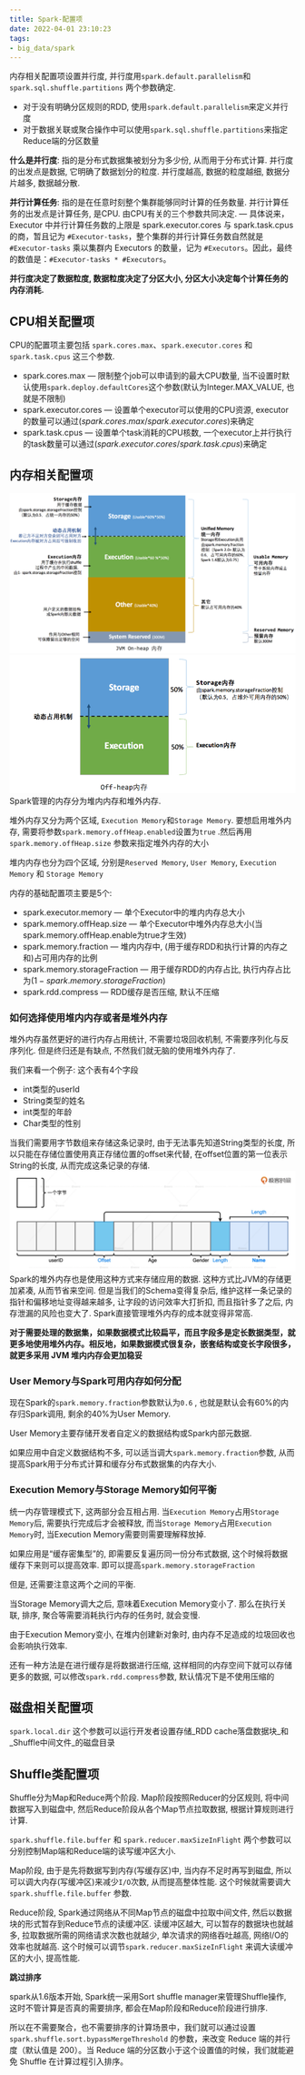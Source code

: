 ```yaml
---
title: Spark-配置项
date: 2022-04-01 23:10:23
tags: 
- big_data/spark
---
```

内存相关配置项设置并行度, 并行度用`spark.default.parallelism`和`spark.sql.shuffle.partitions` 两个参数确定.

-   对于没有明确分区规则的RDD, 使用`spark.default.parallelism`来定义并行度
-   对于数据关联或聚合操作中可以使用`spark.sql.shuffle.partitions`来指定Reduce端的分区数量

**什么是并行度**: 指的是分布式数据集被划分为多少份, 从而用于分布式计算. 并行度的出发点是数据, 它明确了数据划分的粒度. 并行度越高, 数据的粒度越细, 数据分片越多, 数据越分散.

**并行计算任务**: 指的是在任意时刻整个集群能够同时计算的任务数量. 并行计算任务的出发点是计算任务, 是CPU. 由CPU有关的三个参数共同决定. — 具体说来，Executor 中并行计算任务数的上限是 spark.executor.cores 与 spark.task.cpus 的商，暂且记为 `#Executor-tasks`，整个集群的并行计算任务数自然就是 `#Executor-tasks` 乘以集群内 Executors 的数量，记为 `#Executors`。因此，最终的数值是：`#Executor-tasks * #Executors`。

**并行度决定了数据粒度, 数据粒度决定了分区大小, 分区大小决定每个计算任务的内存消耗.**

## CPU相关配置项

CPU的配置项主要包括 `spark.cores.max`、`spark.executor.cores` 和 `spark.task.cpus` 这三个参数.

-   spark.cores.max — 限制整个job可以申请到的最大CPU数量, 当不设置时默认使用`spark.deploy.defaultCores`这个参数(默认为Integer.MAX_VALUE, 也就是不限制)
-   spark.executor.cores — 设置单个executor可以使用的CPU资源, executor的数量可以通过($spark.cores.max / spark.executor.cores$)来确定
-   spark.task.cpus — 设置单个task消耗的CPU核数, 一个executor上并行执行的task数量可以通过($spark.executor.cores / spark.task.cpus$)来确定

## 内存相关配置项
![](https://raw.githubusercontent.com/liunaijie/images/master/202308121607765.png)
![](https://raw.githubusercontent.com/liunaijie/images/master/202308121607158.png)
Spark管理的内存分为堆内内存和堆外内存.

堆外内存又分为两个区域, `Execution Memory`和`Storage Memory`. 要想启用堆外内存, 需要将参数`spark.memory.offHeap.enabled`设置为`true` .然后再用`spark.memory.offHeap.size` 参数来指定堆外内存的大小

堆内内存也分为四个区域, 分别是`Reserved Memory`, `User Memory`, `Execution Memory` 和 `Storage Memory`

内存的基础配置项主要是5个:

-   spark.executor.memory — 单个Executor中的堆内内存总大小
-   spark.memory.offHeap.size — 单个Executor中堆外内存总大小(当spark.memory.offHeap.enable为true才生效)
-   spark.memory.fraction — 堆内内存中, (用于缓存RDD和执行计算的内存之和)占可用内存的比例
-   spark.memory.storageFraction — 用于缓存RDD的内存占比, 执行内存占比为$(1-spark.memory.storageFraction)$
-   spark.rdd.compress — RDD缓存是否压缩, 默认不压缩

### 如何选择使用堆内内存或者是堆外内存

堆外内存虽然更好的进行内存占用统计, 不需要垃圾回收机制, 不需要序列化与反序列化. 但是终归还是有缺点, 不然我们就无脑的使用堆外内存了.

我们来看一个例子: 这个表有4个字段

-   int类型的userId
-   String类型的姓名
-   int类型的年龄
-   Char类型的性别

当我们需要用字节数组来存储这条记录时, 由于无法事先知道String类型的长度, 所以只能在存储位置使用真正存储位置的offset来代替, 在offset位置的第一位表示String的长度, 从而完成这条记录的存储.
![](https://raw.githubusercontent.com/liunaijie/images/master/202308121608566.png)
Spark的堆外内存也是使用这种方式来存储应用的数据. 这种方式比JVM的存储更加紧凑, 从而节省来空间. 但是当我们的Schema变得复杂后, 维护这样一条记录的指针和偏移地址变得越来越多, 让字段的访问效率大打折扣, 而且指针多了之后, 内存泄漏的风险也变大了. Spark直接管理堆外内存的成本就变得非常高.

**对于需要处理的数据集，如果数据模式比较扁平，而且字段多是定长数据类型，就更多地使用堆外内存。相反地，如果数据模式很复杂，嵌套结构或变长字段很多，就更多采用 JVM 堆内内存会更加稳妥**

### User Memory与Spark可用内存如何分配

现在Spark的`spark.memory.fraction`参数默认为`0.6` , 也就是默认会有60%的内存归Spark调用, 剩余的40%为User Memory.

User Memory主要存储开发者自定义的数据结构或Spark内部元数据.

如果应用中自定义数据结构不多, 可以适当调大`spark.memory.fraction`参数, 从而提高Spark用于分布式计算和缓存分布式数据集的内存大小.

### Execution Memory与Storage Memory如何平衡

统一内存管理模式下, 这两部分会互相占用. 当`Execution Memory`占用`Storage Memory`后, 需要执行完成后才会被释放, 而当`Storage Memory`占用`Execution Memory`时, 当Execution Memory需要则需要理解释放掉.

如果应用是“缓存密集型”的, 即需要反复遍历同一份分布式数据, 这个时候将数据缓存下来则可以提高效率. 即可以提高`spark.memory.storageFraction`

但是, 还需要注意这两个之间的平衡.

当Storage Memory调大之后, 意味着Execution Memory变小了. 那么在执行关联, 排序, 聚合等需要消耗执行内存的任务时, 就会变慢.

由于Execution Memory变小, 在堆内创建新对象时, 由内存不足造成的垃圾回收也会影响执行效率.

还有一种方法是在进行缓存是将数据进行压缩, 这样相同的内存空间下就可以存储更多的数据, 可以修改`spark.rdd.compress`参数, 默认情况下是不使用压缩的

## 磁盘相关配置项

`spark.local.dir` 这个参数可以运行开发者设置存储_RDD cache落盘数据块_和_Shuffle中间文件_的磁盘目录

## Shuffle类配置项

Shuffle分为Map和Reduce两个阶段. Map阶段按照Reducer的分区规则, 将中间数据写入到磁盘中, 然后Reduce阶段从各个Map节点拉取数据, 根据计算规则进行计算.

`spark.shuffle.file.buffer` 和 `spark.reducer.maxSizeInFlight` 两个参数可以分别控制Map端和Reduce端的读写缓冲区大小.

Map阶段, 由于是先将数据写到内存(写缓存区)中, 当内存不足时再写到磁盘, 所以可以调大内存(写缓冲区)来减少`I/O`次数, 从而提高整体性能. 这个时候就需要调大`spark.shuffle.file.buffer` 参数.

Reduce阶段, Spark通过网络从不同Map节点的磁盘中拉取中间文件, 然后以数据块的形式暂存到Reduce节点的读缓冲区. 读缓冲区越大, 可以暂存的数据块也就越多, 拉取数据所需的网络请求次数也就越少, 单次请求的网络吞吐越高, 网络I/O的效率也就越高. 这个时候可以调节`spark.reducer.maxSizeInFlight` 来调大读缓冲区的大小, 提高性能.

**跳过排序**

spark从1.6版本开始, Spark统一采用Sort shuffle manager来管理Shuffle操作, 这时不管计算是否真的需要排序, 都会在Map阶段和Reduce阶段进行排序.

所以在不需要聚合，也不需要排序的计算场景中，我们就可以通过设置 `spark.shuffle.sort.bypassMergeThreshold` 的参数，来改变 Reduce 端的并行度（默认值是 200）。当 Reduce 端的分区数小于这个设置值的时候，我们就能避免 Shuffle 在计算过程引入排序。